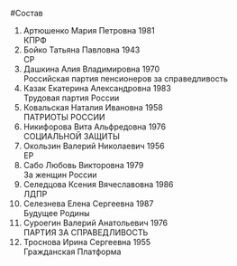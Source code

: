 #Состав
1. Артюшенко Мария Петровна 1981   
    КПРФ
2. Бойко Татьяна Павловна 1943   
    СР
3. Дашкина Алия Владимировна 1970   
    Российская партия пенсионеров за справедливость
4. Казак Екатерина Александровна 1983   
    Трудовая партия России
5. Ковальская Наталия Ивановна 1958   
    ПАТРИОТЫ РОССИИ
6. Никифорова Вита Альфредовна 1976   
    СОЦИАЛЬНОЙ ЗАЩИТЫ
7. Окользин Валерий Николаевич 1956   
    ЕР
8. Сабо Любовь Викторовна 1979   
    За женщин России
9. Селедцова Ксения Вячеславовна 1986   
    ЛДПР
10. Селезнева Елена Сергеевна 1987   
    Будущее Родины
11. Суроегин Валерий Анатольевич 1976   
    ПАРТИЯ ЗА СПРАВЕДЛИВОСТЬ
12. Троснова Ирина Сергеевна 1955   
    Гражданская Платформа
